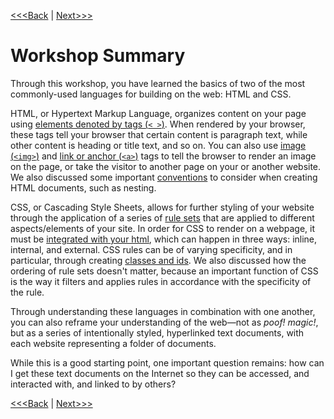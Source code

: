 [<<<Back](17-troubleshooting.md) | [Next>>>](19-public.md)

# Workshop Summary

Through this workshop, you have learned the basics of two of the most commonly-used languages for building on the web: HTML and CSS.

HTML, or Hypertext Markup Language, organizes content on your page using [elements denoted by tags (`< >`)](04-elements.md). When rendered by your browser, these tags tell your browser that certain content is paragraph text, while other content is heading or title text, and so on. You can also use [image (`<img>`)](07-images.md) and [link or anchor (`<a>`)](06-links.md) tags to tell the browser to render an image on the page, or take the visitor to another page on your or another website. We also discussed some important [conventions](08-conventions.md) to consider when creating HTML documents, such as nesting.

CSS, or Cascading Style Sheets, allows for further styling of your website through the application of a series of [rule sets](12-rules.md) that are applied to different aspects/elements of your site. In order for CSS to render on a webpage, it must be [integrated with your html](11-integration.md), which can happen in three ways: inline, internal, and external. CSS rules can be of varying specificity, and in particular, through creating [classes and ids](14-classes.md). We also discussed how the ordering of rule sets doesn't matter, because an important function of CSS is the way it filters and applies rules in accordance with the specificity of the rule.

Through understanding these languages in combination with one another, you can also reframe your understanding of the web—not as _poof! magic!_, but as a series of intentionally styled, hyperlinked text documents, with each website representing a folder of documents.

While this is a good starting point, one important question remains: how can I get these text documents on the Internet so they can be accessed, and interacted with, and linked to by others?

[<<<Back](17-troubleshooting.md) | [Next>>>](19-public.md)
